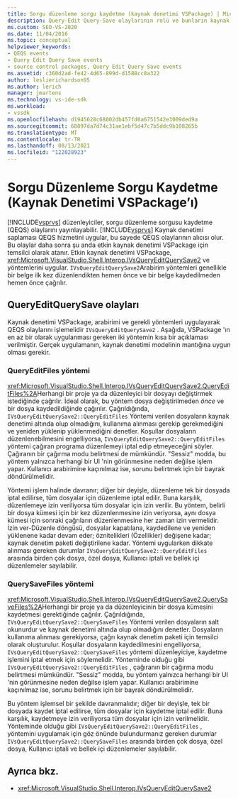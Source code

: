 ```yaml
---
title: Sorgu düzenleme sorgu kaydetme (kaynak denetimi VSPackage) | Microsoft Docs
description: Query-Edit Query-Save olaylarının rolü ve bunların kaynak denetimi VSPackage tarafından nasıl işlendiği hakkında bilgi edinin.
ms.custom: SEO-VS-2020
ms.date: 11/04/2016
ms.topic: conceptual
helpviewer_keywords:
- QEQS events
- Query Edit Query Save events
- source control packages, Query Edit Query Save events
ms.assetid: c360d2ad-fe42-4d65-899d-d1588cc8a322
author: leslierichardson95
ms.author: lerich
manager: jmartens
ms.technology: vs-ide-sdk
ms.workload:
- vssdk
ms.openlocfilehash: d1945628c68002db457fd0a6751542e3009ded9a
ms.sourcegitcommit: 68897da7d74c31ae1ebf5d47c7b5ddc9b108265b
ms.translationtype: MT
ms.contentlocale: tr-TR
ms.lasthandoff: 08/13/2021
ms.locfileid: "122028923"
---
```

# <a name="query-edit-query-save-source-control-vspackage"></a>Sorgu Düzenleme Sorgu Kaydetme (Kaynak Denetimi VSPackage’ı)
[!INCLUDE[vsprvs](../../code-quality/includes/vsprvs_md.md)] düzenleyiciler, sorgu düzenleme sorgusu kaydetme (QEQS) olaylarını yayınlayabilir. [!INCLUDE[vsprvs](../../code-quality/includes/vsprvs_md.md)] Kaynak denetimi saplaması QEQS hizmetini uygular, bu sayede QEQS olaylarının alıcısı olur. Bu olaylar daha sonra şu anda etkin kaynak denetimi VSPackage için temsilci olarak atanır. Etkin kaynak denetimi VSPackage, <xref:Microsoft.VisualStudio.Shell.Interop.IVsQueryEditQuerySave2> ve yöntemlerini uygular. `IVsQueryEditQuerySave2`Arabirim yöntemleri genellikle bir belge ilk kez düzenlendikten hemen önce ve bir belge kaydedilmeden hemen önce çağrılır.

## <a name="queryeditquerysave-events"></a>QueryEditQuerySave olayları
 Kaynak denetimi VSPackage, arabirimi ve gerekli yöntemleri uygulayarak QEQS olaylarını işlemelidir `IVsQueryEditQuerySave2` . Aşağıda, VSPackage 'ın en az bir olarak uygulanması gereken iki yöntemin kısa bir açıklaması verilmiştir. Gerçek uygulamanın, kaynak denetimi modelinin mantığına uygun olması gerekir.

### <a name="queryeditfiles-method"></a>QueryEditFiles yöntemi
 <xref:Microsoft.VisualStudio.Shell.Interop.IVsQueryEditQuerySave2.QueryEditFiles%2A>Herhangi bir proje ya da düzenleyici bir dosyayı değiştirmek istediğinde çağrılır. İdeal olarak, bu yöntem dosya değiştirilmeden *önce* ve bir dosya kaydedildiğinde çağırılır. Çağrıldığında, `IVsQueryEditQuerySave2::QueryEditFiles` Yöntemi verilen dosyaların kaynak denetimi altında olup olmadığını, kullanıma alınması gerekip gerekmediğini ve yeniden yüklenip yüklenmediğini denetler. Koşullar dosyaların düzenlenebilmesini engelliyorsa, `IVsQueryEditQuerySave2::QueryEditFiles` yöntemi çağıran programa düzenlemeyi iptal edip etmeyeceğini söyler. Çağıranın bir çağırma modu belirtmesi de mümkündür. "Sessiz" modda, bu yöntem yalnızca herhangi bir UI 'nin görünmesine neden değilse işlem yapar. Kullanıcı arabirimine kaçınılmaz ise, sorunu belirtmek için bir bayrak döndürülmelidir.

 Yöntemi işlem halinde davranır; diğer bir deyişle, düzenleme tek bir dosyada iptal edilirse, tüm dosyalar için düzenleme iptal edilir. Buna karşılık, düzenlemeye izin veriliyorsa tüm dosyalar için izin verilir. Bu yöntem, belirli bir dosya kümesi için bir kez düzenlenmesine izin veriyorsa, aynı dosya kümesi için sonraki çağrıların düzenlenmesine her zaman izin vermelidir. İzin ver-Düzenle döngüsü, dosyalar kapatılana, kaydedilene ve yeniden yüklenene kadar devam eder; öznitelikleri (Özellikler) değişene kadar; kaynak denetim paketi değiştirilene kadar. Yöntemi uygularken dikkate alınması gereken durumlar `IVsQueryEditQuerySave2::QueryEditFiles` arasında birden çok dosya, özel dosya, Kullanıcı iptali ve bellek içi düzenlemeler sayılabilir.

### <a name="querysavefiles-method"></a>QuerySaveFiles yöntemi
 <xref:Microsoft.VisualStudio.Shell.Interop.IVsQueryEditQuerySave2.QuerySaveFiles%2A>Herhangi bir proje ya da düzenleyicinin bir dosya kümesini kaydetmesi gerektiğinde çağrılır. Çağrıldığında, `IVsQueryEditQuerySave2::QuerySaveFiles` Yöntemi verilen dosyaların salt okunurdur ve kaynak denetimi altında olup olmadığını denetler. Dosyaların kullanıma alınması gerekiyorsa, çağrı kaynak denetim paketi için temsilci olarak oluşturulur. Koşullar dosyaların kaydedilmesini engelliyorsa, `IVsQueryEditQuerySave2::QuerySaveFiles` yöntemi düzenleyiciye, kaydetme işlemini iptal etmek için söylemelidir. Yönteminde olduğu gibi `IVsQueryEditQuerySave2::QueryEditFiles` , çağıranın bir çağırma modu belirtmesi mümkündür. "Sessiz" modda, bu yöntem yalnızca herhangi bir UI 'nin görünmesine neden değilse işlem yapar. Kullanıcı arabirimine kaçınılmaz ise, sorunu belirtmek için bir bayrak döndürülmelidir.

 Bu yöntem işlemsel bir şekilde davranmalıdır; diğer bir deyişle, tek bir dosyada kaydet iptal edilirse, tüm dosyalar için kaydetme iptal edilir. Buna karşılık, kaydetmeye izin veriliyorsa tüm dosyalar için izin verilmelidir. Yönteminde olduğu gibi `IVsQueryEditQuerySave2::QueryEditFiles` , yöntemini uygulamak için göz önünde bulundurmanız gereken durumlar `IVsQueryEditQuerySave2::QuerySaveFiles` arasında birden çok dosya, özel dosya, Kullanıcı iptali ve bellek içi düzenlemeler sayılabilir.

## <a name="see-also"></a>Ayrıca bkz.
- <xref:Microsoft.VisualStudio.Shell.Interop.IVsQueryEditQuerySave2>
